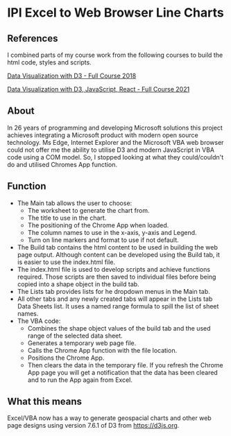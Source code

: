 # IPI Excel to Web Browser Line Charts

## References
I combined parts of my course work from the following courses to build the html code, styles and scripts.

[Data Visualization with D3 - Full Course 2018](https://m.youtube.com/watch?v=_8V5o2UHG0E)

[Data Visualization with D3, JavaScript, React - Full Course 2021](https://m.youtube.com/watch?v=2LhoCfjm8R4)

## About
In 26 years of programming and developing Microsoft solutions this project achieves integrating a Microsoft product with modern open source technology. Ms Edge, Internet Explorer and the Microsoft VBA web browser could not offer me the ability to utilise D3 and modern JavaScript in VBA code using a COM model. So, I stopped looking at what they could/couldn't do and utilised Chromes App function.

## Function
 - The Main tab allows the user to choose:
   - The worksheet to generate the chart from.
   - The title to use in the chart.
   - The positioning of the Chrome App when loaded.
   - The column names to use in the x-axis, y-axis and Legend.
   - Turn on line markers and format to use if not default.
 - The Build tab contains the html content to be used in building the web page output. Although content can be developed using the Build tab, it is easier to use the index.html file.
 - The index.html file is used to develop scripts and achieve functions required. Those scripts are then saved to individual files before being copied into a shape object in the build tab.
 - The Lists tab provides lists for he dropdown menus in the Main tab.
 - All other tabs and any newly created tabs will appear in the Lists tab Data Sheets list. It uses a named range formula to spill the list of sheet names.
 - The VBA code: 
   - Combines the shape object values of the build tab and the used range of the selected data sheet. 
   - Generates a temporary web page file.
   - Calls the Chrome App function with the file location.
   - Positions the Chrome App.
   - Then clears the data in the temporary file. If you refresh the Chrome App page you will get a notification that the data has been cleared and to run the App again from Excel.

## What this means
Excel/VBA now has a way to generate geospacial charts and other web page designs using version 7.6.1 of D3 from https://d3js.org.